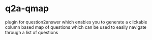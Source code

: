 q2a-qmap
========

plugin for question2answer which enables you to generate a clickable column based map of questions which can be used to easily navigate through a list of questions